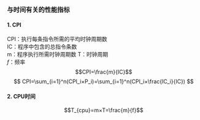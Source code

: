 ### 与时间有关的性能指标
#### 1. CPI
CPI：执行每条指令所需的平均时钟周期数  
IC：程序中包含的总指令条数  
m：程序执行所需时钟周期数
T：时钟周期  
$f$：频率  
$$CPI=\frac{m}{IC}$$
$$
CPI=\sum_{i=1}^n(CPI_i×P_i)=\sum_{i=1}^n(CPI_i×\frac{IC_i}{IC})
$$
#### 2. CPU时间
$$T_{cpu}=m×T=\frac{m}{f}$$

